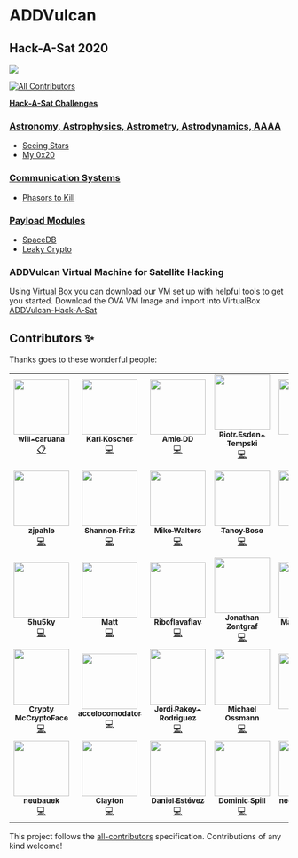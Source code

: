 # ADDVulcan 
## **Hack-A-Sat 2020** 

![](ADDVulcan.png)
<!-- ALL-CONTRIBUTORS-BADGE:START - Do not remove or modify this section -->
[![All Contributors](https://img.shields.io/badge/all_contributors-35-orange.svg?style=flat-square)](#contributors-)
<!-- ALL-CONTRIBUTORS-BADGE:END -->
[**Hack-A-Sat Challenges**](https://www.hackasat.com/)


### [Astronomy, Astrophysics, Astrometry, Astrodynamics, AAAA](https://github.com/ADDVulcan/ADDVulcan/tree/master/Astronomy%20Astrophysics%20Astrometry%20Astrodynamics%20AAAA)


- [Seeing Stars](https://github.com/ADDVulcan/ADDVulcan/tree/master/Astronomy%20Astrophysics%20Astrometry%20Astrodynamics%20AAAA/Seeing%20Stars)
- [My 0x20](https://github.com/ADDVulcan/ADDVulcan/tree/master/Astronomy%20Astrophysics%20Astrometry%20Astrodynamics%20AAAA/My%200x20)

### [Communication Systems](https://github.com/ADDVulcan/ADDVulcan/tree/master/Communication%20Systems)

- [Phasors to Kill](https://github.com/ADDVulcan/ADDVulcan/tree/master/Communication%20Systems/Phasors%20to%20Kill)

### [Payload Modules](https://github.com/ADDVulcan/ADDVulcan/tree/master/Payload%20Modules)

- [SpaceDB](https://github.com/ADDVulcan/ADDVulcan/tree/master/Payload%20Modules/SpaceDB)
- [Leaky Crypto](https://github.com/ADDVulcan/ADDVulcan/tree/master/Payload%20Modules/Leaky%20Crypto)

### ADDVulcan Virtual Machine for Satellite Hacking
Using [Virtual Box](https://www.virtualbox.org/wiki/Downloads) you can download our VM set up with helpful tools to get you started. Download the OVA VM Image and import into VirtualBox [ADDVulcan-Hack-A-Sat](https://drive.google.com/drive/folders/1LWPzghHtamR5CsnOS6ASfr3qKz8giw2T?usp=sharing)

## Contributors ✨

Thanks goes to these wonderful people:

<!-- ALL-CONTRIBUTORS-LIST:START - Do not remove or modify this section -->
<!-- prettier-ignore-start -->
<!-- markdownlint-disable -->
<table>
  <tr>
    <td align="center"><a href="https://github.com/will-caruana"><img src="https://avatars2.githubusercontent.com/u/20567604?v=4" width="100px;" alt=""/><br /><sub><b>will-caruana</b></sub></a><br /><a href="#eventOrganizing-will-caruana" title="Event Organizing">📋</a></td>
    <td align="center"><a href="https://homes.cs.washington.edu/~supersat/"><img src="https://avatars3.githubusercontent.com/u/1396229?v=4" width="100px;" alt=""/><br /><sub><b>Karl Koscher</b></sub></a><br /><a href="https://github.com/ADDVulcan/ADDVulcan/commits?author=supersat" title="Code">💻</a></td>
    <td align="center"><a href="https://www.amiedd.com"><img src="https://avatars3.githubusercontent.com/u/7669428?v=4" width="100px;" alt=""/><br /><sub><b>Amie DD</b></sub></a><br /><a href="https://github.com/ADDVulcan/ADDVulcan/commits?author=AmieDD" title="Code">💻</a></td>
    <td align="center"><a href="http://1bitsquared.com"><img src="https://avatars3.githubusercontent.com/u/17334?v=4" width="100px;" alt=""/><br /><sub><b>Piotr Esden-Tempski</b></sub></a><br /><a href="https://github.com/ADDVulcan/ADDVulcan/commits?author=esden" title="Code">💻</a></td>
    <td align="center"><a href="http://alvarop.com"><img src="https://avatars2.githubusercontent.com/u/744129?v=4" width="100px;" alt=""/><br /><sub><b>Alvaro</b></sub></a><br /><a href="https://github.com/ADDVulcan/ADDVulcan/commits?author=alvarop" title="Code">💻</a></td>
    <td align="center"><a href="https://twitter.com/shipcod3"><img src="https://avatars0.githubusercontent.com/u/3483615?v=4" width="100px;" alt=""/><br /><sub><b>Jay Turla</b></sub></a><br /><a href="https://github.com/ADDVulcan/ADDVulcan/commits?author=shipcod3" title="Code">💻</a></td>
    <td align="center"><a href="https://github.com/schneider42"><img src="https://avatars0.githubusercontent.com/u/452051?v=4" width="100px;" alt=""/><br /><sub><b>schneider42</b></sub></a><br /><a href="https://github.com/ADDVulcan/ADDVulcan/commits?author=schneider42" title="Code">💻</a></td>
  </tr>
  <tr>
    <td align="center"><a href="https://github.com/zjpahle"><img src="https://avatars2.githubusercontent.com/u/5356102?v=4" width="100px;" alt=""/><br /><sub><b>zjpahle</b></sub></a><br /><a href="https://github.com/ADDVulcan/ADDVulcan/commits?author=zjpahle" title="Code">💻</a></td>
    <td align="center"><a href="https://github.com/shannonfritz"><img src="https://avatars3.githubusercontent.com/u/10999809?v=4" width="100px;" alt=""/><br /><sub><b>Shannon Fritz</b></sub></a><br /><a href="https://github.com/ADDVulcan/ADDVulcan/commits?author=shannonfritz" title="Code">💻</a></td>
    <td align="center"><a href="https://assortedhackery.com"><img src="https://avatars3.githubusercontent.com/u/578095?v=4" width="100px;" alt=""/><br /><sub><b>Mike Walters</b></sub></a><br /><a href="https://github.com/ADDVulcan/ADDVulcan/commits?author=miek" title="Code">💻</a></td>
    <td align="center"><a href="https://github.com/n0tty"><img src="https://avatars1.githubusercontent.com/u/3372955?v=4" width="100px;" alt=""/><br /><sub><b>Tanoy Bose</b></sub></a><br /><a href="https://github.com/ADDVulcan/ADDVulcan/commits?author=n0tty" title="Code">💻</a></td>
    <td align="center"><a href="https://twitter.com/ninjabunny9000"><img src="https://avatars0.githubusercontent.com/u/7820414?v=4" width="100px;" alt=""/><br /><sub><b>Bun</b></sub></a><br /><a href="https://github.com/ADDVulcan/ADDVulcan/commits?author=NinjaBunny9000" title="Code">💻</a></td>
    <td align="center"><a href="https://ethicalhackers.club"><img src="https://avatars0.githubusercontent.com/u/44928938?v=4" width="100px;" alt=""/><br /><sub><b>Ameer Pornillos</b></sub></a><br /><a href="https://github.com/ADDVulcan/ADDVulcan/commits?author=ameerpornillos" title="Code">💻</a></td>
    <td align="center"><a href="https://github.com/cameronbosnic"><img src="https://avatars1.githubusercontent.com/u/23346124?v=4" width="100px;" alt=""/><br /><sub><b>cameronbosnic</b></sub></a><br /><a href="https://github.com/ADDVulcan/ADDVulcan/commits?author=cameronbosnic" title="Code">💻</a></td>
  </tr>
  <tr>
    <td align="center"><a href="https://github.com/5hu5ky"><img src="https://avatars2.githubusercontent.com/u/12157362?v=4" width="100px;" alt=""/><br /><sub><b>5hu5ky</b></sub></a><br /><a href="https://github.com/ADDVulcan/ADDVulcan/commits?author=5hu5ky" title="Code">💻</a></td>
    <td align="center"><a href="https://github.com/rootkow"><img src="https://avatars3.githubusercontent.com/u/22761524?v=4" width="100px;" alt=""/><br /><sub><b>Matt</b></sub></a><br /><a href="https://github.com/ADDVulcan/ADDVulcan/commits?author=rootkow" title="Code">💻</a></td>
    <td align="center"><a href="https://github.com/Riboflavaflav"><img src="https://avatars0.githubusercontent.com/u/12163534?v=4" width="100px;" alt=""/><br /><sub><b>Riboflavaflav</b></sub></a><br /><a href="https://github.com/ADDVulcan/ADDVulcan/commits?author=Riboflavaflav" title="Code">💻</a></td>
    <td align="center"><a href="https://github.com/kandi3kan3"><img src="https://avatars1.githubusercontent.com/u/65865083?v=4" width="100px;" alt=""/><br /><sub><b>Jonathan Zentgraf</b></sub></a><br /><a href="https://github.com/ADDVulcan/ADDVulcan/commits?author=kandi3kan3" title="Code">💻</a></td>
    <td align="center"><a href="https://github.com/murrayma"><img src="https://avatars3.githubusercontent.com/u/3729536?v=4" width="100px;" alt=""/><br /><sub><b>Martin Murray</b></sub></a><br /><a href="https://github.com/ADDVulcan/ADDVulcan/commits?author=murrayma" title="Code">💻</a></td>
    <td align="center"><a href="http://www.sharebrained.com/"><img src="https://avatars0.githubusercontent.com/u/778248?v=4" width="100px;" alt=""/><br /><sub><b>Jared Boone</b></sub></a><br /><a href="https://github.com/ADDVulcan/ADDVulcan/commits?author=jboone" title="Code">💻</a></td>
    <td align="center"><a href="https://github.com/LennertW"><img src="https://avatars2.githubusercontent.com/u/4999638?v=4" width="100px;" alt=""/><br /><sub><b>LennertW</b></sub></a><br /><a href="https://github.com/ADDVulcan/ADDVulcan/commits?author=LennertW" title="Code">💻</a></td>
  </tr>
  <tr>
    <td align="center"><a href="https://github.com/McCryptoFace"><img src="https://avatars2.githubusercontent.com/u/19789706?v=4" width="100px;" alt=""/><br /><sub><b>Crypty McCryptoFace</b></sub></a><br /><a href="https://github.com/ADDVulcan/ADDVulcan/commits?author=McCryptoFace" title="Code">💻</a></td>
    <td align="center"><a href="https://github.com/accelocomodator"><img src="https://avatars2.githubusercontent.com/u/66049411?v=4" width="100px;" alt=""/><br /><sub><b>accelocomodator</b></sub></a><br /><a href="https://github.com/ADDVulcan/ADDVulcan/commits?author=accelocomodator" title="Code">💻</a></td>
    <td align="center"><a href="https://gitlab.com/0xdec"><img src="https://avatars1.githubusercontent.com/u/3586264?v=4" width="100px;" alt=""/><br /><sub><b>Jordi Pakey-Rodriguez</b></sub></a><br /><a href="https://github.com/ADDVulcan/ADDVulcan/commits?author=0xdec" title="Code">💻</a></td>
    <td align="center"><a href="http://greatscottgadgets.com/"><img src="https://avatars2.githubusercontent.com/u/1195107?v=4" width="100px;" alt=""/><br /><sub><b>Michael Ossmann</b></sub></a><br /><a href="https://github.com/ADDVulcan/ADDVulcan/commits?author=mossmann" title="Code">💻</a></td>
    <td align="center"><a href="http://straithe.com"><img src="https://avatars3.githubusercontent.com/u/5331861?v=4" width="100px;" alt=""/><br /><sub><b>Straithe</b></sub></a><br /><a href="https://github.com/ADDVulcan/ADDVulcan/commits?author=straithe" title="Code">💻</a></td>
    <td align="center"><a href="http://blogmal.42.org"><img src="https://avatars1.githubusercontent.com/u/464856?v=4" width="100px;" alt=""/><br /><sub><b>Sec</b></sub></a><br /><a href="https://github.com/ADDVulcan/ADDVulcan/commits?author=Sec42" title="Code">💻</a></td>
    <td align="center"><a href="https://github.com/gregdavill"><img src="https://avatars2.githubusercontent.com/u/344310?v=4" width="100px;" alt=""/><br /><sub><b>Gregory Davill</b></sub></a><br /><a href="https://github.com/ADDVulcan/ADDVulcan/commits?author=gregdavill" title="Code">💻</a></td>
  </tr>
  <tr>
    <td align="center"><a href="https://github.com/neubauek"><img src="https://avatars3.githubusercontent.com/u/362363?v=4" width="100px;" alt=""/><br /><sub><b>neubauek</b></sub></a><br /><a href="https://github.com/ADDVulcan/ADDVulcan/commits?author=neubauek" title="Code">💻</a></td>
    <td align="center"><a href="https://github.com/Rotbot9k"><img src="https://avatars3.githubusercontent.com/u/353663?v=4" width="100px;" alt=""/><br /><sub><b>Clayton </b></sub></a><br /><a href="https://github.com/ADDVulcan/ADDVulcan/commits?author=Rotbot9k" title="Code">💻</a></td>
    <td align="center"><a href="http://destevez.net"><img src="https://avatars0.githubusercontent.com/u/15093841?v=4" width="100px;" alt=""/><br /><sub><b>Daniel Estévez</b></sub></a><br /><a href="https://github.com/ADDVulcan/ADDVulcan/commits?author=daniestevez" title="Code">💻</a></td>
    <td align="center"><a href="https://dominicspill.com"><img src="https://avatars3.githubusercontent.com/u/91747?v=4" width="100px;" alt=""/><br /><sub><b>Dominic Spill</b></sub></a><br /><a href="https://github.com/ADDVulcan/ADDVulcan/commits?author=dominicgs" title="Code">💻</a></td>
    <td align="center"><a href="https://www.x1sys.com"><img src="https://avatars0.githubusercontent.com/u/61330485?v=4" width="100px;" alt=""/><br /><sub><b>negative_alpha</b></sub></a><br /><a href="https://github.com/ADDVulcan/ADDVulcan/commits?author=negative-alpha" title="Code">💻</a></td>
    <td align="center"><a href="https://github.com/Jigokuniku"><img src="https://avatars2.githubusercontent.com/u/13359992?v=4" width="100px;" alt=""/><br /><sub><b>Jon Steinberg</b></sub></a><br /><a href="https://github.com/ADDVulcan/ADDVulcan/commits?author=Jigokuniku" title="Code">💻</a></td>
    <td align="center"><a href="http://www.oflynn.com"><img src="https://avatars1.githubusercontent.com/u/6100154?v=4" width="100px;" alt=""/><br /><sub><b>Colin O'Flynn</b></sub></a><br /><a href="https://github.com/ADDVulcan/ADDVulcan/commits?author=colinoflynn" title="Code">💻</a></td>
  </tr>
</table>

<!-- markdownlint-enable -->
<!-- prettier-ignore-end -->
<!-- ALL-CONTRIBUTORS-LIST:END -->

This project follows the [all-contributors](https://github.com/all-contributors/all-contributors) specification. Contributions of any kind welcome!
